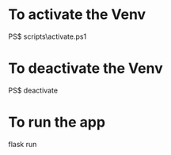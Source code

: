 # To activate the Venv
PS$ scripts\activate.ps1

# To deactivate the Venv
PS$ deactivate

# To run the app
flask run